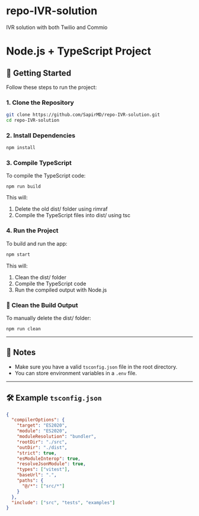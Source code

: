 # repo-IVR-solution
 IVR solution with both Twilio and Commio


# Node.js + TypeScript Project

## 🚀 Getting Started

Follow these steps to run the project:

### 1. Clone the Repository

```bash
git clone https://github.com/SapirMD/repo-IVR-solution.git
cd repo-IVR-solution
```

### 2. Install Dependencies

```bash
npm install
```

### 3. Compile TypeScript
To compile the TypeScript code:
```
npm run build
```
This will:
1. Delete the old dist/ folder using rimraf
2. Compile the TypeScript files into dist/ using tsc

### 4. Run the Project
To build and run the app:
```bash
npm start
```
This will:
1. Clean the dist/ folder
2. Compile the TypeScript code
3. Run the compiled output with Node.js


### 🧹 Clean the Build Output
To manually delete the dist/ folder:
```
npm run clean
```
---

## 📄 Notes

- Make sure you have a valid `tsconfig.json` file in the root directory.
- You can store environment variables in a `.env` file.

---

## 🛠 Example `tsconfig.json`

```json
{
  "compilerOptions": {
    "target": "ES2020",
    "module": "ES2020",
    "moduleResolution": "bundler",
    "rootDir": "./src",
    "outDir": "./dist",
    "strict": true,
    "esModuleInterop": true,
    "resolveJsonModule": true,
    "types": ["vitest"],
    "baseUrl": ".", 
    "paths": {
      "@/*": ["src/*"]
    }
  },
  "include": ["src", "tests", "examples"]
}

```
